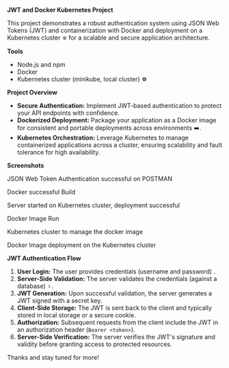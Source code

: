 **JWT and Docker Kubernetes Project**

This project demonstrates a robust authentication system using JSON Web Tokens (JWT)  and containerization with Docker and deployment on a Kubernetes cluster ⎈ for a scalable and secure application architecture.

**Tools**

- Node.js and npm
- Docker 
- Kubernetes cluster (minikube, local cluster) ☸️

**Project Overview**

- **Secure Authentication:** Implement JWT-based authentication to protect your API endpoints with confidence.
- **Dockerized Deployment:** Package your application as a Docker image for consistent and portable deployments across environments ➡️.
- **Kubernetes Orchestration:** Leverage Kubernetes to manage containerized applications across a cluster, ensuring scalability and fault tolerance for high availability.

**Screenshots**

JSON Web Token Authentication successful on POSTMAN

Docker successful Build

Server started on Kubernetes cluster, deployment successful

Docker Image Run

Kubernetes cluster to manage the docker image

Docker Image deployment on the Kubernetes cluster


**JWT Authentication Flow**

1. **User Login:** The user provides credentials (username and password) .
2. **Server-Side Validation:** The server validates the credentials (against a database) ️‍♀️.
3. **JWT Generation:** Upon successful validation, the server generates a JWT signed with a secret key.
4. **Client-Side Storage:** The JWT is sent back to the client and typically stored in local storage or a secure cookie.
5. **Authorization:** Subsequent requests from the client include the JWT in an authorization header (`Bearer <token>`).
6. **Server-Side Verification:** The server verifies the JWT's signature and validity before granting access to protected resources.

Thanks and stay tuned for more!
